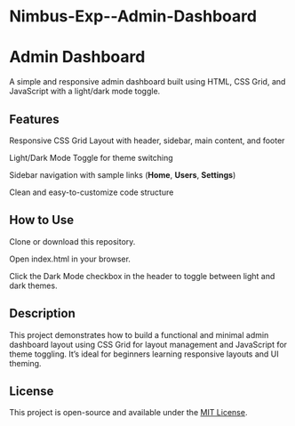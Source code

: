 # Nimbus-Exp--Admin-Dashboard
# Admin Dashboard
A simple and responsive admin dashboard built using HTML, CSS Grid, and JavaScript with a light/dark mode toggle.

## Features
Responsive CSS Grid Layout with header, sidebar, main content, and footer

Light/Dark Mode Toggle for theme switching

Sidebar navigation with sample links (**Home**, **Users**, **Settings**)

Clean and easy-to-customize code structure

## How to Use
Clone or download this repository.

Open index.html in your browser.

Click the Dark Mode checkbox in the header to toggle between light and dark themes.

## Description
This project demonstrates how to build a functional and minimal admin dashboard layout using CSS Grid for layout management and JavaScript for theme toggling. It’s ideal for beginners learning responsive layouts and UI theming.

## License
This project is open-source and available under the [MIT License](https://github.com/AaryanGill/Nimbus-Exp--1-/blob/a7329bb7b417f8544e1be213df6d508bef9e5ade/MIT%20License).
